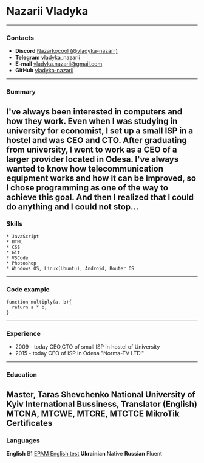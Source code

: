 # Nazarii Vladyka
-----------
### Contacts
* **Discord**   [Nazarkocool (@vladyka-nazarii)](https://discordapp.com/users/Nazarkocool)
* **Telegram**  [vladyka_nazarii](https://t.me/vladyka_nazarii)
* **E-mail**    [vladyka.nazarii@gmail.com](mailto:vladyka.nazarii@gmail.com)
* **GitHub**    [vladyka-nazarii](https://github.com/vladyka-nazarii/)
-----------
### Summary
I've always been interested in computers and how they work. Even when I was studying in university for economist, I set up a small ISP in a hostel and was CEO and CTO. After graduating from university, I went to work as a CEO of a larger provider located in Odesa. I've always wanted to know how telecommunication equipment works and how it can be improved, so I chose programming as one of the way to achieve this goal. And then I realized that I could do anything and I could not stop...
-----------
### Skills
    * JavaScript
    * HTML
    * CSS
    * Git
    * VSCode
    * Photoshop
    * Windows OS, Linux(Ubuntu), Android, Router OS
-----------
### Code example
```
function multiply(a, b){
  return a * b;
}
```
-----------
### Experience
* 2009 - today    CEO,CTO of small ISP in hostel of University
* 2015 - today    CEO of ISP in Odesa "Norma-TV LTD."
-----------
### Education
**Master, Taras Shevchenko National University of Kyiv**
    International Bussiness, Translator (English)
**MTCNA, MTCWE, MTCRE, MTCTCE**
    MikroTik Certificates
-----------
### Languages
**English** B1 [EPAM English test](https://examinator.epam.com)
**Ukrainian** Native
**Russian** Fluent
